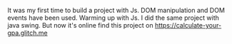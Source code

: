 It was my first time to build a project with Js. DOM manipulation and DOM events have been used. Warming up with Js. I did the same project with java swing. But now it's online
find this project on https://calculate-your-gpa.glitch.me
